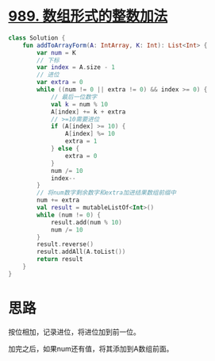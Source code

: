 # [989. 数组形式的整数加法](https://leetcode-cn.com/problems/add-to-array-form-of-integer/)

```kotlin
class Solution {
    fun addToArrayForm(A: IntArray, K: Int): List<Int> {
        var num = K
        // 下标
        var index = A.size - 1
        // 进位
        var extra = 0
        while ((num != 0 || extra != 0) && index >= 0) {
            // 最后一位数字
            val k = num % 10
            A[index] += k + extra
            // >=10需要进位
            if (A[index] >= 10) {
                A[index] %= 10
                extra = 1
            } else {
                extra = 0
            }
            num /= 10
            index--
        }
        // 将num数字剩余数字和extra加进结果数组前缀中
        num += extra
        val result = mutableListOf<Int>()
        while (num != 0) {
            result.add(num % 10)
            num /= 10
        }
        result.reverse()
        result.addAll(A.toList())
        return result
    }
}
```

# 思路

按位相加，记录进位，将进位加到前一位。

加完之后，如果num还有值，将其添加到A数组前面。